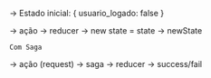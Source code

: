 -> Estado inicial: {
  usuario_logado: false
}

-> ação -> reducer -> new state = state -> newState

    Com Saga
-> ação (request) -> saga -> reducer -> success/fail
